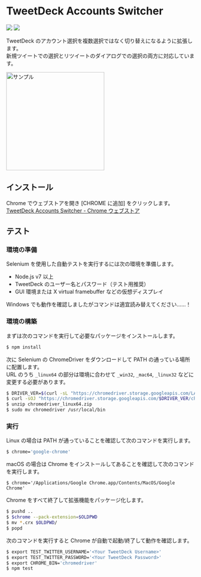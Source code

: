 TweetDeck Accounts Switcher
==========================

[![][travis-badge]][travis-link]
[![][dependencies-badge]][dependencies-link]

TweetDeck のアカウント選択を複数選択ではなく切り替えになるように拡張します。  
新規ツイートでの選択とリツイートのダイアログでの選択の両方に対応しています。

<img src="https://raw.githubusercontent.com/wiki/chitoku-k/TweetDeckAccountsSwitcher/tweetdeck_account_switcher_enabled.gif" alt="サンプル" width="262">

## インストール

Chrome でウェブストアを開き [CHROME に追加] をクリックします。  
[TweetDeck Accounts Switcher - Chrome ウェブストア](https://chrome.google.com/webstore/detail/tweetdeck-accounts-switch/cjnfkpniglbbhifpkfnclpndpbhmfllh)

## テスト

### 環境の準備

Selenium を使用した自動テストを実行するには次の環境を準備します。

- Node.js v7 以上
- TweetDeck のユーザー名とパスワード（テスト用推奨）
- GUI 環境または X virtual framebuffer などの仮想ディスプレイ

Windows でも動作を確認しましたがコマンドは適宜読み替えてください……！

### 環境の構築

まずは次のコマンドを実行して必要なパッケージをインストールします。

```bash
$ npm install
```

次に Selenium の ChromeDriver をダウンロードして PATH の通っている場所に配置します。  
URL のうち `_linux64` の部分は環境に合わせて `_win32`, `_mac64`, `_linux32` などに変更する必要があります。

```bash
$ DRIVER_VER=$(curl -sL "https://chromedriver.storage.googleapis.com/LATEST_RELEASE")
$ curl -sOJ "https://chromedriver.storage.googleapis.com/$DRIVER_VER/chromedriver_linux64.zip"
$ unzip chromedriver_linux64.zip
$ sudo mv chromedriver /usr/local/bin
```

### 実行

Linux の場合は PATH が通っていることを確認して次のコマンドを実行します。

```bash
$ chrome='google-chrome'
```

macOS の場合は Chrome をインストールしてあることを確認して次のコマンドを実行します。

```
$ chrome='/Applications/Google Chrome.app/Contents/MacOS/Google Chrome'
```

Chrome をすべて終了して拡張機能をパッケージ化します。

```bash
$ pushd ..
$ $chrome --pack-extension=$OLDPWD
$ mv *.crx $OLDPWD/
$ popd
```

次のコマンドを実行すると Chrome が自動で起動/終了して動作を確認します。

```bash
$ export TEST_TWITTER_USERNAME='<Your TweetDeck Username>'
$ export TEST_TWITTER_PASSWORD='<Your TweetDeck Password>'
$ export CHROME_BIN='chromedriver'
$ npm test
```

[travis-link]:          https://travis-ci.org/chitoku-k/TweetDeckAccountsSwitcher
[travis-badge]:         https://img.shields.io/travis/chitoku-k/TweetDeckAccountsSwitcher.svg?style=flat-square
[dependencies-link]:    https://gemnasium.com/github.com/chitoku-k/TweetDeckAccountsSwitcher
[dependencies-badge]:   https://img.shields.io/gemnasium/chitoku-k/TweetDeckAccountsSwitcher.svg?style=flat-square
